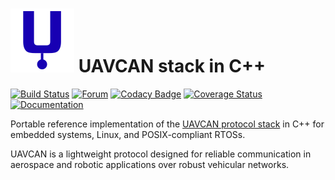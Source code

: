 ![UAVCAN](doc_source/images/html/uavcan_logo.svg) UAVCAN stack in C++
===================

[![Build Status](https://badge.buildkite.com/af844974c06af6406e3b2192d98298b02b30f6ebebb5f8b16c.svg)](https://buildkite.com/uavcan/libuavcan-v1)
[![Forum](https://img.shields.io/discourse/https/forum.uavcan.org/users.svg)](https://forum.uavcan.org)
[![Codacy Badge](https://api.codacy.com/project/badge/Grade/5d487b332d99498699a0af687fa513a1)](https://www.codacy.com/app/UAVCAN/libuavcan_v1?utm_source=github.com&amp;utm_medium=referral&amp;utm_content=UAVCAN/libuavcan&amp;utm_campaign=Badge_Grade)
[![Coverage Status](https://coveralls.io/repos/github/UAVCAN/libuavcan/badge.svg?branch=uavcan-v1.0)](https://coveralls.io/github/UAVCAN/libuavcan?branch=uavcan-v1.0)
[![Documentation](https://img.shields.io/badge/docs-passing-green.svg)](https://uavcan.org/libuavcan/)

Portable reference implementation of the [UAVCAN protocol stack](https://new.uavcan.org) in C++ for embedded systems, Linux, and POSIX-compliant RTOSs.

UAVCAN is a lightweight protocol designed for reliable communication in aerospace and robotic applications over robust vehicular networks.
